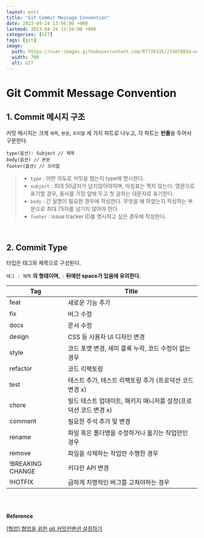 ```yaml
---
layout: post
title: "Git Commit Message Convention"
date: 2023-04-24 13:56:00 +900
lastmod: 2023-04-24 13:56:00 +900
categories: [GIT]
tags: [git]
image: 
  path: https://user-images.githubusercontent.com/97720335/233878034-e4b9bad7-48ad-4eeb-aa97-c4249c60edef.png
  width: 700
  alt: GIT
---
```


# Git Commit Message Convention

## 1. Commit 메시지 구조
커밋 메시지는 크게 `제목`, `본문`, `꼬리말` 세 가지 파트로 나누고, 각 파트는 **빈줄**을 두어서 구분한다.

```
type(옵션): Subject // 제목
body(옵션) // 본문
footer(옵션) // 꼬리말
```
> - `type` : 어떤 의도로 커밋을 했는지 type에 명시한다.
> - `subject` : 최대 50글자가 넘지않아야하며, 마침표는 찍지 않는다. 영문으로 표기할 경우, 동사를 가장 앞에 두고 첫 글자는 대문자로 표기한다.
> - `body` : 긴 설명이 필요한 경우에 작성한다. 무엇을 왜 하였는지 작성하는 부분으로 최대 75자를 넘기지 않아야 한다.
> - `footer` : issue tracker ID를 명시하고 싶은 경우에 작성한다.

<br>

## 2. Commit Type

타입은 태그와 제목으로 구성된다.

`태그 : 제목` **의 형태이며,** `:` **뒤에만 space가 있음에 유의한다.**

Tag | Title
-- | --
feat | 새로운 기능 추가
fix | 버그 수정
docs | 문서 수정
design | CSS 등 사용자 UI 디자인 변경
style | 코드 포맷 변경, 세미 콜록 누락, 코드 수정이 없는 경우
refactor | 코드 리팩토링
test | 테스트 추가, 테스트 리팩토링 추가 (프로덕션 코드 변경 x)
chore | 빌드 테스트 업데이트, 패키지 매니저를 설정(프로덕션 코드 변경 x)
comment | 필요한 주석 추가 및 변경
rename | 파일 혹은 폴더명을 수정하거나 옮기는 작업만인 경우
remove | 파일을 삭제하는 작업만 수행한 경우
!BREAKING CHANGE | 커다란 API 변경
!HOTFIX | 급하게 치명적인 버그를 고쳐야하는 경우

<br><br>

**Reference**

[[협업] 협업을 위한 git 커밋컨벤션 설정하기](https://overcome-the-limits.tistory.com/entry/%ED%98%91%EC%97%85-%ED%98%91%EC%97%85%EC%9D%84-%EC%9C%84%ED%95%9C-%EA%B8%B0%EB%B3%B8%EC%A0%81%EC%9D%B8-git-%EC%BB%A4%EB%B0%8B%EC%BB%A8%EB%B2%A4%EC%85%98-%EC%84%A4%EC%A0%95%ED%95%98%EA%B8%B0)

<br>